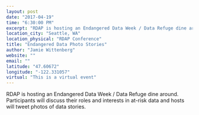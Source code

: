 ```yaml
---
layout: post
date: "2017-04-19"
time: "6:30:00 PM"
excerpt: "RDAP is hosting an Endangered Data Week / Data Refuge dine around. Participants will discuss their roles and interests in at-risk data and ..."
location_city: "Seattle, WA"
location_physical: "RDAP Conference"
title: "Endangered Data Photo Stories"
author: "Jamie Wittenberg"
website: ""
email: ""
latitude: "47.60672"
longitude: "-122.331057"
virtual: "This is a virtual event"
---
```


RDAP is hosting an Endangered Data Week / Data Refuge dine around. Participants will discuss their roles and interests in at-risk data and hosts will tweet photos of data stories.
